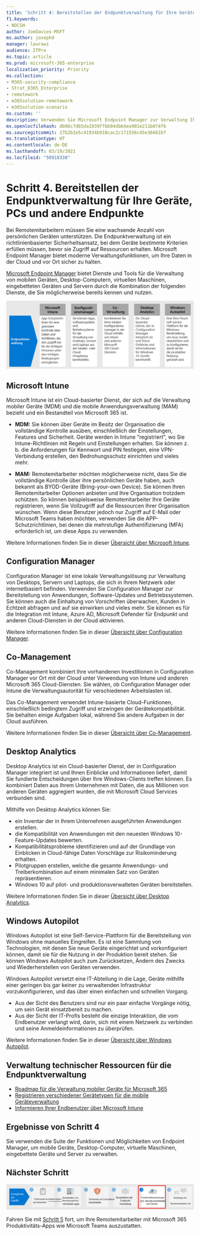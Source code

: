 ```yaml
---
title: 'Schritt 4: Bereitstellen der Endpunktverwaltung für Ihre Geräte, PCs und andere Endpunkte'
f1.keywords:
- NOCSH
author: JoeDavies-MSFT
ms.author: josephd
manager: laurawi
audience: ITPro
ms.topic: article
ms.prod: microsoft-365-enterprise
localization_priority: Priority
ms.collection:
- M365-security-compliance
- Strat_O365_Enterprise
- remotework
- m365solution-remotework
- m365solution-scenario
ms.custom: ''
description: Verwenden Sie Microsoft Endpoint Manager zur Verwaltung Ihrer Geräte, PCs und anderen Endgeräte.
ms.openlocfilehash: db06c7d65da1939ffbb04db64ea901e211b074f6
ms.sourcegitcommit: 27b2b2e5c41934b918cac2c171556c45e36661bf
ms.translationtype: HT
ms.contentlocale: de-DE
ms.lasthandoff: 03/19/2021
ms.locfileid: "50918338"
---
```

# <a name="step-4-deploy-endpoint-management-for-your-devices-pcs-and-other-endpoints"></a>Schritt 4. Bereitstellen der Endpunktverwaltung für Ihre Geräte, PCs und andere Endpunkte

Bei Remotemitarbeitern müssen Sie eine wachsende Anzahl von persönlichen Geräten unterstützen. Die Endpunktverwaltung ist ein richtlinienbasierter Sicherheitsansatz, bei dem Geräte bestimmte Kriterien erfüllen müssen, bevor sie Zugriff auf Ressourcen erhalten. Microsoft Endpoint Manager bietet moderne Verwaltungsfunktionen, um Ihre Daten in der Cloud und vor Ort sicher zu halten. 

[Microsoft Endpoint Manager](/mem/endpoint-manager-overview) bietet Dienste und Tools für die Verwaltung von mobilen Geräten, Desktop-Computern, virtuellen Maschinen, eingebetteten Geräten und Servern durch die Kombination der folgenden Dienste, die Sie möglicherweise bereits kennen und nutzen.

![Die Komponenten der Endpunktverwaltung für Microsoft 365](../media/empower-people-to-work-remotely/endpoint-managment-step-grid.png)

## <a name="microsoft-intune"></a>Microsoft Intune

Microsoft Intune ist ein Cloud-basierter Dienst, der sich auf die Verwaltung mobiler Geräte (MDM) und die mobile Anwendungsverwaltung (MAM) bezieht und ein Bestandteil von Microsoft 365 ist. 

- **MDM:** Sie können über Geräte im Besitz der Organisation die vollständige Kontrolle ausüben, einschließlich der Einstellungen, Features und Sicherheit. Geräte werden in Intune "registriert", wo Sie Intune-Richtlinien mit Regeln und Einstellungen erhalten. Sie können z. b. die Anforderungen für Kennwort und PIN festlegen, eine VPN-Verbindung erstellen, den Bedrohungsschutz einrichten und vieles mehr.

- **MAM:** Remotemitarbeiter möchten möglicherweise nicht, dass Sie die vollständige Kontrolle über ihre persönlichen Geräte haben, auch bekannt als BYOD-Geräte (Bring-your-own Device). Sie können Ihren Remotemitarbeiter Optionen anbieten und Ihre Organisation trotzdem schützen. So können beispielsweise Remotemitarbeiter Ihre Geräte registrieren, wenn Sie Vollzugriff auf die Ressourcen Ihrer Organisation wünschen. Wenn diese Benutzer jedoch nur Zugriff auf E-Mail oder Microsoft Teams haben möchten, verwenden Sie die APP-Schutzrichtlinien, bei denen die mehrstufige Authentifizierung (MFA) erforderlich ist, um diese Apps zu verwenden.

Weitere Informationen finden Sie in dieser [Übersicht über Microsoft Intune](/intune/fundamentals/what-is-intune).

## <a name="configuration-manager"></a>Configuration Manager

Configuration Manager ist eine lokale Verwaltungslösung zur Verwaltung von Desktops, Servern und Laptops, die sich in Ihrem Netzwerk oder internetbasiert befinden. Verwenden Sie Configuration Manager zur Bereitstellung von Anwendungen, Software-Updates und Betriebssystemen. Sie können auch die Einhaltung von Vorschriften überwachen, Kunden in Echtzeit abfragen und auf sie einwirken und vieles mehr. Sie können es für die Integration mit Intune, Azure AD, Microsoft Defender für Endpunkt und anderen Cloud-Diensten in der Cloud aktivieren. 

Weitere Informationen finden Sie in dieser [Übersicht über Configuration Manager](/mem/configmgr/core/understand/introduction).

## <a name="co-management"></a>Co-Management

Co-Management kombiniert Ihre vorhandenen Investitionen in Configuration Manager vor Ort mit der Cloud unter Verwendung von Intune und anderen Microsoft 365 Cloud-Diensten. Sie wählen, ob Configuration Manager oder Intune die Verwaltungsautorität für verschiedenen Arbeitslasten ist. 

Das Co-Management verwendet Intune-basierte Cloud-Funktionen, einschließlich bedingtem Zugriff und erzwingen der Gerätekompatibilität. Sie behalten einige Aufgaben lokal, während Sie andere Aufgaben in der Cloud ausführen.

Weitere Informationen finden Sie in dieser [Übersicht über Co-Management](/mem/configmgr/comanage/overview).

## <a name="desktop-analytics"></a>Desktop Analytics

Desktop Analytics ist ein Cloud-basierter Dienst, der in Configuration Manager integriert ist und Ihnen Einblicke und Informationen liefert, damit Sie fundierte Entscheidungen über Ihre Windows-Clients treffen können. Es kombiniert Daten aus Ihrem Unternehmen mit Daten, die aus Millionen von anderen Geräten aggregiert wurden, die mit Microsoft Cloud Services verbunden sind. 

Mithilfe von Desktop Analytics können Sie:

- ein Inventar der in Ihrem Unternehmen ausgeführten Anwendungen erstellen.
- die Kompatibilität von Anwendungen mit den neuesten Windows 10-Feature-Updates bewerten.
- Kompatibilitätsprobleme identifizieren und auf der Grundlage von Einblicken in Cloud-fähige Daten Vorschläge zur Risikominderung erhalten.
- Pilotgruppen erstellen, welche die gesamte Anwendungs- und Treiberkombination auf einem minimalen Satz von Geräten repräsentieren.
- Windows 10 auf pilot- und produktionsverwalteten Geräten bereitstellen.

Weitere Informationen finden Sie in dieser [Übersicht über Desktop Analytics](/mem/configmgr/desktop-analytics/overview).

## <a name="windows-autopilot"></a>Windows Autopilot

Windows Autopilot ist eine Self-Service-Plattform für die Bereitstellung von Windows ohne manuelles Eingreifen. Es ist eine Sammlung von Technologien, mit denen Sie neue Geräte eingerichtet und vorkonfiguriert können, damit sie für die Nutzung in der Produktion bereit stehen. Sie können Windows Autopilot auch zum Zurücksetzen, Ändern des Zwecks und Wiederherstellen von Geräten verwenden. 

Windows Autopilot versetzt eine IT-Abteilung in die Lage, Geräte mithilfe einer geringen bis gar keiner zu verwaltenden Infrastruktur vorzukonfigurieren, und das über einen einfachen und schnellen Vorgang. 

- Aus der Sicht des Benutzers sind nur ein paar einfache Vorgänge nötig, um sein Gerät einsatzbereit zu machen. 
- Aus der Sicht der IT-Profis besteht die einzige Interaktion, die vom Endbenutzer verlangt wird, darin, sich mit einem Netzwerk zu verbinden und seine Anmeldeinformationen zu überprüfen.

Weitere Informationen finden Sie in dieser [Übersicht über Windows Autopilot](/windows/deployment/windows-autopilot/windows-autopilot).

## <a name="admin-technical-resources-for-endpoint-management"></a>Verwaltung technischer Ressourcen für die Endpunktverwaltung

- [Roadmap für die Verwaltung mobiler Geräte für Microsoft 365](../enterprise/device-management-roadmap-microsoft-365.md)
- [Registrieren verschiedener Gerätetypen für die mobile Geräteverwaltung](/mem/intune/enrollment/device-enrollment)
- [Informieren Ihrer Endbenutzer über Microsoft Intune](/mem/intune/fundamentals/end-user-educate)
 
## <a name="results-of-step-4"></a>Ergebnisse von Schritt 4

Sie verwenden die Suite der Funktionen und Möglichkeiten von Endpoint Manager, um mobile Geräte, Desktop-Computer, virtuelle Maschinen, eingebettete Geräte und Server zu verwalten.

## <a name="next-step"></a>Nächster Schritt

[![Schritt 5: Bereitstellen von Produktivitätsanwendungen und -diensten für Remotemitarbeiter](../media/empower-people-to-work-remotely/remote-workers-step-grid-5.png)](empower-people-to-work-remotely-teams-productivity-apps.md)

Fahren Sie mit [Schritt 5](empower-people-to-work-remotely-teams-productivity-apps.md) fort, um Ihre Remotemitarbeiter mit Microsoft 365 Produktivitäts-Apps wie Microsoft Teams auszustatten.